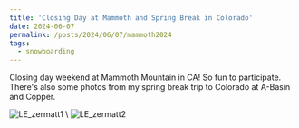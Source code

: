 ```yaml
---
title: 'Closing Day at Mammoth and Spring Break in Colorado'
date: 2024-06-07
permalink: /posts/2024/06/07/mammoth2024
tags:
  - snowboarding
---
```


Closing day weekend at Mammoth Mountain in CA! So fun to participate. There's also some photos from my spring break trip to Colorado at A-Basin and Copper. 

![LE_zermatt1](https://lisaxeverest.github.io/images/LE_snowboard1.JPG) \\
![LE_zermatt2](https://lisaxeverest.github.io/images/LE_snowboard2.JPG)
